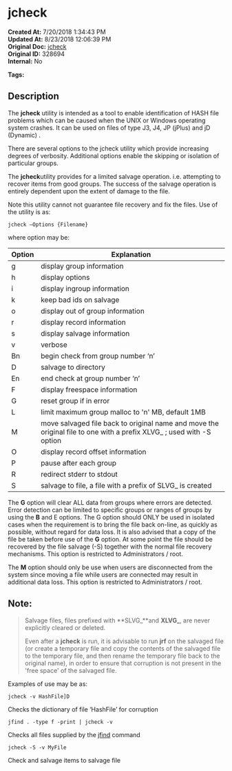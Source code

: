 # jcheck

**Created At:** 7/20/2018 1:34:43 PM  
**Updated At:** 8/23/2018 12:06:39 PM  
**Original Doc:** [jcheck](https://docs.jbase.com/42462-distributed-files/jcheck)  
**Original ID:** 328694  
**Internal:** No  

**Tags:**
<badge text='file recovery' vertical='middle' />
<badge text='utilities' vertical='middle' />
<badge text='file error checking' vertical='middle' />

## Description

The **jcheck** utility is intended as a tool to enable identification of HASH file problems which can be caused when the UNIX or Windows operating system crashes. It can be used on files of type J3, J4, JP (jPlus) and jD (Dynamic) .

There are several options to the jcheck utility which provide increasing degrees of verbosity. Additional options enable the skipping or isolation of particular groups.

The **jcheck**utility provides for a limited salvage operation. i.e. attempting to recover items from good groups. The success of the salvage operation is entirely dependent upon the extent of damage to the file.

Note this utility cannot not guarantee file recovery and fix the files. Use of the utility is as:

```
jcheck –Options {Filename}
```

where option may be:


| Option<br> | Explanation<br> |
| --- | --- |
| g<br> | display group information<br> |
| h<br> | display options<br> |
| i<br> | display ingroup information<br> |
| k<br> | keep bad ids on salvage<br> |
| o<br> | display out of group information<br> |
| r<br> | display record information<br> |
| s<br> | display salvage information<br> |
| v<br> | verbose<br> |
| Bn<br> | begin check from group number ‘n’<br> |
| D<br> | salvage to directory<br> |
| En<br> | end check at group number ‘n’<br> |
| F<br> | display freespace information<br> |
| G<br> | reset group if in error<br> |
| L<br> | limit maximum group malloc to 'n' MB, default 1MB<br> |
| M<br> | move salvaged file back to original name and move the original file to one with a prefix XLVG\_ ; used with -S option<br> |
| O<br> | display record offset information<br> |
| P<br> | pause after each group<br> |
| R<br> | redirect stderr to stdout<br> |
| S<br> | salvage to file, a file with a prefix of SLVG\_ is created<br> |




The **G** option will clear ALL data from groups where errors are detected. Error detection can be limited to specific groups or ranges of groups by using the **B** and E options. The G option should ONLY be used in isolated cases when the requirement is to bring the file back on-line, as quickly as possible, without regard for data loss. It is also advised that a copy of the file be taken before use of the **G** option. At some point the file should be recovered by the file salvage (-S) together with the normal file recovery mechanisms. This option is restricted to Administrators / root.

The **M** option should only be use when users are disconnected from the system since moving a file while users are connected may result in additional data loss. This option is restricted to Administrators / root.

## Note:


> Salvage files, files prefixed with **SLVG\_**and **XLVG\_**, are never explicitly cleared or deleted.
> 
> Even after a **jcheck** is run, it is advisable to run **jrf** on the salvaged file (or create a temporary file and copy the contents of the salvaged file to the temporary file, and then rename the temporary file back to the original name), in order to ensure that corruption is not present in the 'free space' of the salvaged file.


Examples of use may be as:

```
jcheck -v HashFile]D
```

Checks the dictionary of file ‘HashFile’ for corruption

```
jfind . -type f -print | jcheck -v
```

Checks all files supplied by the [jfind](./../../jbase/jfind) command

```
jcheck -S -v MyFile
```

Check and salvage items to salvage file
